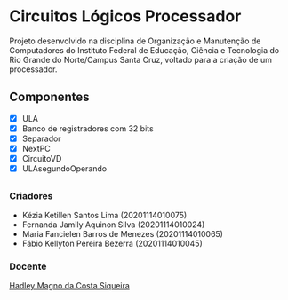 # Circuitos Lógicos Processador

Projeto desenvolvido na disciplina de Organização e Manutenção de Computadores do Instituto Federal de Educação, Ciência e Tecnologia do Rio Grande do Norte/Campus Santa Cruz, voltado para a criação de um processador.

## Componentes
- [x] ULA
- [x] Banco de registradores com 32 bits
- [x] Separador 
- [x] NextPC
- [x] CircuitoVD
- [x] ULAsegundoOperando

##

### Criadores
* Kézia Ketillen Santos Lima (20201114010075)
* Fernanda Jamily Aquinon Silva (20201114010024)
* Maria Fancielen Barros de Menezes (20201114010065)
* Fábio Kellyton Pereira Bezerra (20201114010045)

### Docente
 [Hadley Magno da Costa Siqueira](https://github.com/hadley-siqueira)
